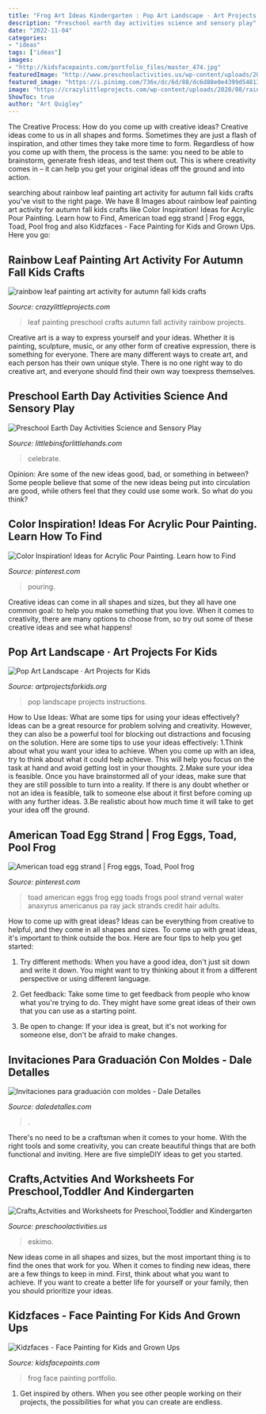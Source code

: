 ```yaml
---
title: "Frog Art Ideas Kindergarten : Pop Art Landscape · Art Projects For Kids"
description: "Preschool earth day activities science and sensory play"
date: "2022-11-04"
categories:
- "ideas"
tags: ["ideas"]
images:
- "http://kidsfacepaints.com/portfolio_files/master_474.jpg"
featuredImage: "http://www.preschoolactivities.us/wp-content/uploads/2014/12/eskimo-craft.jpg"
featured_image: "https://i.pinimg.com/736x/dc/6d/88/dc6d88e0e4399d54813bbc88077c48b6--frog-eggs-strands.jpg"
image: "https://crazylittleprojects.com/wp-content/uploads/2020/08/rainbow-leaf-painting-art-activity-for-autumn-fall-kids-crafts-preschool-198x300.jpg"
ShowToc: true
author: "Art Quigley"
---
```



The Creative Process: How do you come up with creative ideas?
Creative ideas come to us in all shapes and forms. Sometimes they are just a flash of inspiration, and other times they take more time to form. Regardless of how you come up with them, the process is the same: you need to be able to brainstorm, generate fresh ideas, and test them out. This is where creativity comes in – it can help you get your original ideas off the ground and into action.

	

		
searching about rainbow leaf painting art activity for autumn fall kids crafts you've visit to the right page. We have 8 Images about rainbow leaf painting art activity for autumn fall kids crafts like Color Inspiration! Ideas for Acrylic Pour Painting. Learn how to Find, American toad egg strand | Frog eggs, Toad, Pool frog and also Kidzfaces - Face Painting for Kids and Grown Ups. Here you go:
		
    
## Rainbow Leaf Painting Art Activity For Autumn Fall Kids Crafts

<img loading=lazy src="https://crazylittleprojects.com/wp-content/uploads/2020/08/rainbow-leaf-painting-art-activity-for-autumn-fall-kids-crafts-preschool-198x300.jpg" onerror="this.onerror=null;this.src='https://tse3.mm.bing.net/th?id=OIP.AJ1bLGrSJ2olMnWTdrbekAAAAA&amp;pid=15.1';" alt="rainbow leaf painting art activity for autumn fall kids crafts">

_Source: crazylittleprojects.com_

>leaf painting preschool crafts autumn fall activity rainbow projects. 

	

Creative art is a way to express yourself and your ideas. Whether it is painting, sculpture, music, or any other form of creative expression, there is something for everyone. There are many different ways to create art, and each person has their own unique style. There is no one right way to do creative art, and everyone should find their own way toexpress themselves.

    
## Preschool Earth Day Activities Science And Sensory Play

<img loading=lazy src="https://littlebinsforlittlehands.com/wp-content/uploads/2016/02/Preschool-Earth-Day-activities-science-STEM-and-sensory-play-idea-to-celebrate-Earth-Day-2-680x1020.jpg" onerror="this.onerror=null;this.src='https://tse2.mm.bing.net/th?id=OIP.vFcHE1HBFP8-zDb-KcQmoQHaLH&amp;pid=15.1';" alt="Preschool Earth Day Activities Science and Sensory Play">

_Source: littlebinsforlittlehands.com_

>celebrate. 

	

Opinion: Are some of the new ideas good, bad, or something in between?
Some people believe that some of the new ideas being put into circulation are good, while others feel that they could use some work. So what do you think?

    
## Color Inspiration! Ideas For Acrylic Pour Painting. Learn How To Find

<img loading=lazy src="https://i.pinimg.com/736x/07/df/6e/07df6ee4e7285e028092de24913fbd80.jpg" onerror="this.onerror=null;this.src='https://tse3.mm.bing.net/th?id=OIP.rl1-oTAbU-2nu5S1thRk4wHaLH&amp;pid=15.1';" alt="Color Inspiration! Ideas for Acrylic Pour Painting. Learn how to Find">

_Source: pinterest.com_

>pouring. 

	

Creative ideas can come in all shapes and sizes, but they all have one common goal: to help you make something that you love. When it comes to creativity, there are many options to choose from, so try out some of these creative ideas and see what happens!

    
## Pop Art Landscape · Art Projects For Kids

<img loading=lazy src="https://artprojectsforkids.org/wp-content/uploads/2014/12/Pop-Art-Landscape-Post.jpg" onerror="this.onerror=null;this.src='https://tse1.mm.bing.net/th?id=OIP.7jhWRyxootooxS6ZCUK2xAHaFp&amp;pid=15.1';" alt="Pop Art Landscape · Art Projects for Kids">

_Source: artprojectsforkids.org_

>pop landscape projects instructions. 

	

How to Use Ideas: What are some tips for using your ideas effectively?
Ideas can be a great resource for problem solving and creativity. However, they can also be a powerful tool for blocking out distractions and focusing on the solution. Here are some tips to use your ideas effectively:
1.Think about what you want your idea to achieve. When you come up with an idea, try to think about what it could help achieve. This will help you focus on the task at hand and avoid getting lost in your thoughts.
2.Make sure your idea is feasible. Once you have brainstormed all of your ideas, make sure that they are still possible to turn into a reality. If there is any doubt whether or not an idea is feasible, talk to someone else about it first before coming up with any further ideas.
3.Be realistic about how much time it will take to get your idea off the ground.

    
## American Toad Egg Strand | Frog Eggs, Toad, Pool Frog

<img loading=lazy src="https://i.pinimg.com/736x/dc/6d/88/dc6d88e0e4399d54813bbc88077c48b6--frog-eggs-strands.jpg" onerror="this.onerror=null;this.src='https://tse2.mm.bing.net/th?id=OIP.LCPSBR-GGCUtolSBPwV7iQHaLH&amp;pid=15.1';" alt="American toad egg strand | Frog eggs, Toad, Pool frog">

_Source: pinterest.com_

>toad american eggs frog egg toads frogs pool strand vernal water anaxyrus americanus pa ray jack strands credit hair adults. 

	

How to come up with great ideas?
Ideas can be everything from creative to helpful, and they come in all shapes and sizes. To come up with great ideas, it's important to think outside the box. Here are four tips to help you get started:
1. Try different methods: When you have a good idea, don't just sit down and write it down. You might want to try thinking about it from a different perspective or using different language.

2. Get feedback: Take some time to get feedback from people who know what you're trying to do. They might have some great ideas of their own that you can use as a starting point.

3. Be open to change: If your idea is great, but it's not working for someone else, don't be afraid to make changes.

    
## Invitaciones Para Graduación Con Moldes - Dale Detalles

<img loading=lazy src="https://i0.wp.com/www.daledetalles.com/wp-content/uploads/2017/06/invitacion-para-graduacion3.jpg?resize=564%2C752" onerror="this.onerror=null;this.src='https://tse2.mm.bing.net/th?id=OIP.tEwuCEObmdFyK8wK1QwDhwHaJ4&amp;pid=15.1';" alt="Invitaciones para graduación con moldes - Dale Detalles">

_Source: daledetalles.com_

>. 

	

There's no need to be a craftsman when it comes to your home. With the right tools and some creativity, you can create beautiful things that are both functional and inviting. Here are five simpleDIY ideas to get you started.

    
## Crafts,Actvities And Worksheets For Preschool,Toddler And Kindergarten

<img loading=lazy src="http://www.preschoolactivities.us/wp-content/uploads/2014/12/eskimo-craft.jpg" onerror="this.onerror=null;this.src='https://tse2.mm.bing.net/th?id=OIP.RltD5jsOBxewayHKoz331wAAAA&amp;pid=15.1';" alt="Crafts,Actvities and Worksheets for Preschool,Toddler and Kindergarten">

_Source: preschoolactivities.us_

>eskimo. 

	

New ideas come in all shapes and sizes, but the most important thing is to find the ones that work for you. When it comes to finding new ideas, there are a few things to keep in mind. First, think about what you want to achieve. If you want to create a better life for yourself or your family, then you should prioritize your ideas.

    
## Kidzfaces - Face Painting For Kids And Grown Ups

<img loading=lazy src="http://kidsfacepaints.com/portfolio_files/master_474.jpg" onerror="this.onerror=null;this.src='https://tse4.mm.bing.net/th?id=OIP.SOF_-Sm9-Hot0usBnF-iQAHaLH&amp;pid=15.1';" alt="Kidzfaces - Face Painting for Kids and Grown Ups">

_Source: kidsfacepaints.com_

>frog face painting portfolio. 

	

1. Get inspired by others. When you see other people working on their projects, the possibilities for what you can create are endless.

